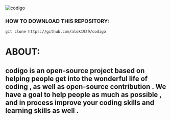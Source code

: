 
![codigo](https://github.com/alok1929/codigo/blob/master/coddigo.png?raw=true)

### HOW TO DOWNLOAD THIS REPOSITORY:

` git clone https://github.com/alok1929/codigo `

# ABOUT:

## codigo is an open-source project based on helping people get into the wonderful life of coding , as well as open-source contribution . We have a goal to help people as much as possible , and in process improve your coding skills and learning skills as well .
